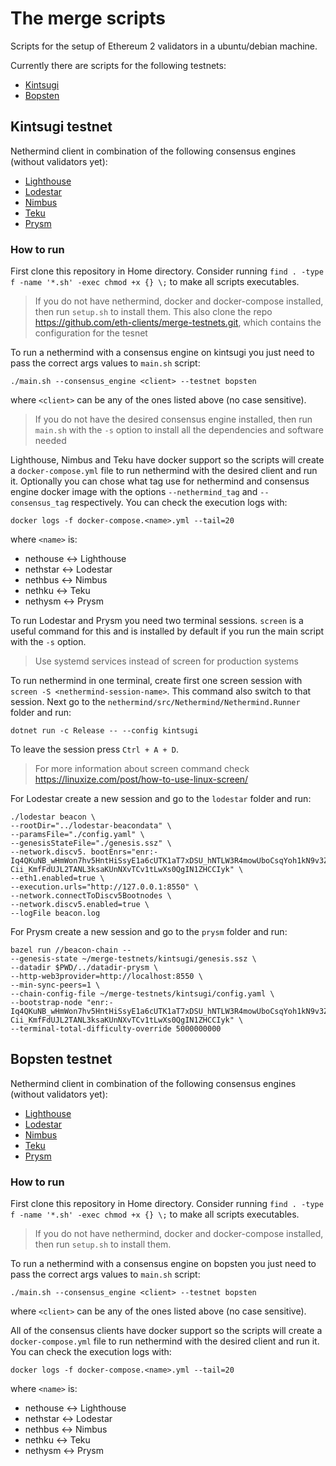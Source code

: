 # The merge scripts

Scripts for the setup of Ethereum 2 validators in a ubuntu/debian machine.

Currently there are scripts for the following testnets:
- [Kintsugi](https://hackmd.io/@n0ble/kintsugi-spec)
- [Bopsten](https://github.com/ethereum/execution-apis/blob/2d8fe82fcc4e63f82501eb41819cb1a222ad6007/src/engine/authentication.md)

## Kintsugi testnet

Nethermind client in combination of the following consensus engines (without validators yet):
- [Lighthouse](https://github.com/sigp/lighthouse)
- [Lodestar](https://github.com/chainsafe/lodestar)
- [Nimbus](https://github.com/status-im/nimbus-eth2)
- [Teku](https://github.com/ConsenSys/teku)
- [Prysm](https://github.com/prysmaticlabs/prysm)

### How to run

First clone this repository in Home directory. Consider running `find . -type f -name '*.sh' -exec chmod +x {} \;` to make all scripts executables.

> If you do not have nethermind, docker and docker-compose installed, then run `setup.sh` to install them. This also clone the repo https://github.com/eth-clients/merge-testnets.git, which contains the configuration for the tesnet

To run a nethermind with a consensus engine on kintsugi you just need to pass the correct args values to `main.sh` script:

```./main.sh --consensus_engine <client> --testnet bopsten ```

where `<client>` can be any of the ones listed above (no case sensitive).

> If you do not have the desired consensus engine installed, then run `main.sh` with the `-s` option to install all the dependencies and software needed

Lighthouse, Nimbus and Teku have docker support so the scripts will create a `docker-compose.yml` file to run nethermind with the desired client and run it. Optionally you can chose what tag use for nethermind and consensus engine docker image with the options `--nethermind_tag` and `--consensus_tag` respectively. You can check the execution logs with:

```docker logs -f docker-compose.<name>.yml --tail=20```

where `<name>` is:
- nethouse <-> Lighthouse
- nethstar <-> Lodestar
- nethbus <-> Nimbus
- nethku <-> Teku
- nethysm <-> Prysm

To run Lodestar and Prysm you need two terminal sessions. `screen` is a useful command for this and is installed by default if you run the main script with the `-s` option. 

> Use systemd services instead of screen for production systems

To run nethermind in one terminal, create first one screen session with `screen -S <nethermind-session-name>`. This command also switch to that session. Next go to the `nethermind/src/Nethermind/Nethermind.Runner` folder and run:

```
dotnet run -c Release -- --config kintsugi
```

To leave the session press `Ctrl + A + D`.

> For more information about screen command check https://linuxize.com/post/how-to-use-linux-screen/

For Lodestar create a new session and go to the `lodestar` folder and run:

```
./lodestar beacon \
--rootDir="../lodestar-beacondata" \
--paramsFile="./config.yaml" \
--genesisStateFile="./genesis.ssz" \
--network.discv5. bootEnrs="enr:-Iq4QKuNB_wHmWon7hv5HntHiSsyE1a6cUTK1aT7xDSU_hNTLW3R4mowUboCsqYoh1kN9v3ZoSu_WuvW9Aw0tQ0Dxv6GAXxQ7Nv5gmlkgnY0gmlwhLKAlv6Jc2VjcDI1NmsxoQK6S-Cii_KmfFdUJL2TANL3ksaKUnNXvTCv1tLwXs0QgIN1ZHCCIyk" \
--eth1.enabled=true \
--execution.urls="http://127.0.0.1:8550" \
--network.connectToDiscv5Bootnodes \
--network.discv5.enabled=true \
--logFile beacon.log
```

For Prysm create a new session and go to the `prysm` folder and run:

```
bazel run //beacon-chain -- 
--genesis-state ~/merge-testnets/kintsugi/genesis.ssz \
--datadir $PWD/../datadir-prysm \
--http-web3provider=http://localhost:8550 \
--min-sync-peers=1 \
--chain-config-file ~/merge-testnets/kintsugi/config.yaml \
--bootstrap-node "enr:-Iq4QKuNB_wHmWon7hv5HntHiSsyE1a6cUTK1aT7xDSU_hNTLW3R4mowUboCsqYoh1kN9v3ZoSu_WuvW9Aw0tQ0Dxv6GAXxQ7Nv5gmlkgnY0gmlwhLKAlv6Jc2VjcDI1NmsxoQK6S-Cii_KmfFdUJL2TANL3ksaKUnNXvTCv1tLwXs0QgIN1ZHCCIyk" \ 
--terminal-total-difficulty-override 5000000000
```

## Bopsten testnet

Nethermind client in combination of the following consensus engines (without validators yet):
- [Lighthouse](https://github.com/sigp/lighthouse)
- [Lodestar](https://github.com/chainsafe/lodestar)
- [Nimbus](https://github.com/status-im/nimbus-eth2)
- [Teku](https://github.com/ConsenSys/teku)
- [Prysm](https://github.com/prysmaticlabs/prysm)

### How to run

First clone this repository in Home directory. Consider running `find . -type f -name '*.sh' -exec chmod +x {} \;` to make all scripts executables.

> If you do not have nethermind, docker and docker-compose installed, then run `setup.sh` to install them.

To run a nethermind with a consensus engine on bopsten you just need to pass the correct args values to `main.sh` script:

```./main.sh --consensus_engine <client> --testnet bopsten ```

where `<client>` can be any of the ones listed above (no case sensitive).

All of the consensus clients have docker support so the scripts will create a `docker-compose.yml` file to run nethermind with the desired client and run it. You can check the execution logs with:

```docker logs -f docker-compose.<name>.yml --tail=20```

where `<name>` is:
- nethouse <-> Lighthouse
- nethstar <-> Lodestar
- nethbus <-> Nimbus
- nethku <-> Teku
- nethysm <-> Prysm

